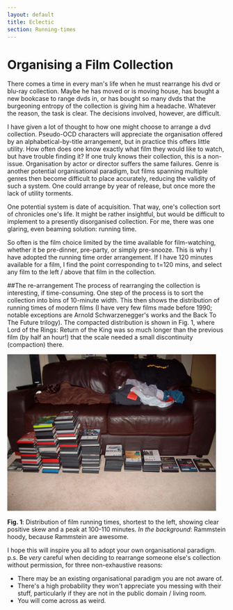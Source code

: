 ```yaml
---
layout: default
title: Eclectic
section: Running-times
---
```


Organising a Film Collection
========

There comes a time in every man's life when he must rearrange his dvd or blu-ray collection. Maybe he has moved or is moving house, has bought a new bookcase to range dvds in, or has bought so many dvds that the burgeoning entropy of the collection is giving him a headache. Whatever the reason, the task is clear. The decisions involved, however, are difficult.

I have given a lot of thought to how one might choose to arrange a dvd collection. Pseudo-OCD characters will appreciate the organisation offered by an alphabetical-by-title arrangement, but in practice this offers little utility. How often does one know exactly what film they would like to watch, but have trouble finding it? If one truly knows their collection, this is a non-issue. Organisation by actor or director suffers the same failures. Genre is another potential organisational paradigm, but films spanning multiple genres then become difficult to place accurately, reducing the validity of such a system. One could arrange by year of release, but once more the lack of utility torments.

One potential system is date of acquisition. That way, one's collection sort of chronicles one's life. It might be rather insightful, but would be difficult to implement to a presently disorganised collection. For me, there was one glaring, even beaming solution: running time.

So often is the film choice limited by the time available for film-watching, whether it be pre-dinner, pre-party, or simply pre-snooze. This is why I have adopted the running time order arrangement. If I have 120 minutes available for a film, I find the point corresponding to t=120 mins, and select any film to the left / above that film in the collection.

##The re-arrangement
The process of rearranging the collection is interesting, if time-consuming. One step of the process is to sort the collection into bins of 10-minute width. This then shows the distribution of running times of modern films (I have very few films made before 1990; notable exceptions are Arnold Schwarzenegger's works and the Back To The Future trilogy). The compacted distribution is shown in Fig. 1, where Lord of the Rings: Return of the King was so much longer than the previous film (by half an hour!) that the scale needed a small discontinuity (compaction) there.

<img src="/images/shrunken_dvd_distribution_compressed.JPG" alt="running_times_distribution" width="480" height="360">

<p><strong>Fig. 1</strong>: Distribution of film running times, shortest to the left, showing clear positive skew and a peak at 100-110 minutes. <em>In the background</em>: Rammstein hoody, because Rammstein are awesome.</p>

I hope this will inspire you all to adopt your own organisational paradigm.<br>
p.s. Be <em>very</em> careful when deciding to rearrange someone else's collection without permission, for three non-exhaustive reasons:

* There may be an existing organisational paradigm you are not aware of.
* There's a high probability they won't appreciate you messing with their stuff, particularly if they are not in the public domain / living room.
* You will come across as weird.